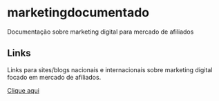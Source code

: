 # marketingdocumentado
Documentação sobre marketing digital para mercado de afiliados

## Links

Links para sites/blogs nacionais e internacionais sobre marketing digital focado em mercado de afiliados.

[Clique aqui](links.md)